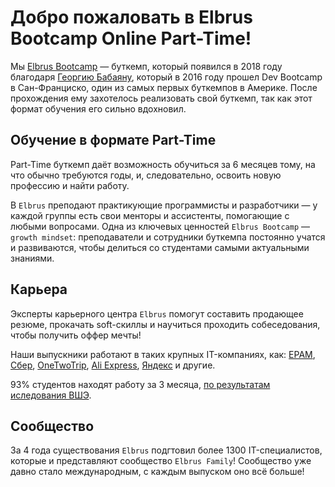 # Добро пожаловать в Elbrus Bootcamp Online Part-Time!

Мы [Elbrus Bootcamp](https://elbrusboot.camp/) — буткемп, который появился в 2018 году благодаря [Георгию Бабаяну](https://github.com/georgebabayan), который в 2016 году прошел Dev Bootcamp в Сан-Франциско, один из самых первых буткемпов в Америке. После прохождения ему захотелось реализовать свой буткемп, так как этот формат обучения его сильно вдохновил.

## Обучение в формате Part-Time
Part-Time буткемп даёт возможность обучиться за 6 месяцев тому, на что обычно требуются годы, и, следовательно, освоить новую профессию и найти работу. 

В `Elbrus` преподают практикующие программисты и разработчики — у каждой группы есть свои менторы и ассистенты, помогающие с любыми вопросами. 
Одна из ключевых ценностей `Elbrus Bootcamp` — `growth mindset`: преподаватели и сотрудники буткемпа постоянно учатся и развиваются, чтобы делиться со студентами самыми актуальными знаниями.

## Карьера
Эксперты карьерного центра `Elbrus` помогут составить продающее резюме, прокачать soft-скиллы и научиться проходить собеседования, чтобы получить оффер мечты!

Наши выпускники работают в таких  крупных IT-компаниях, как: [EPAM](https://www.epam.com/), [Сбер](https://sber.ru/), [OneTwoTrip](https://www.onetwotrip.com/), [Ali Express](https://aliexpress.ru/), [Яндекс](https://ya.ru/) и другие.

93% студентов находят работу за 3 месяца, [по результатам иследования ВШЭ](https://ioe.hse.ru/mirror/pubs/share/533083120.pdf).

## Сообщество
За 4 года существования `Elbrus` подгтовил более 1300 IT-специалистов, которые и представляют сообщество `Elbrus Family`! Сообщество уже давно стало международным, с каждым выпуском оно всё больше!